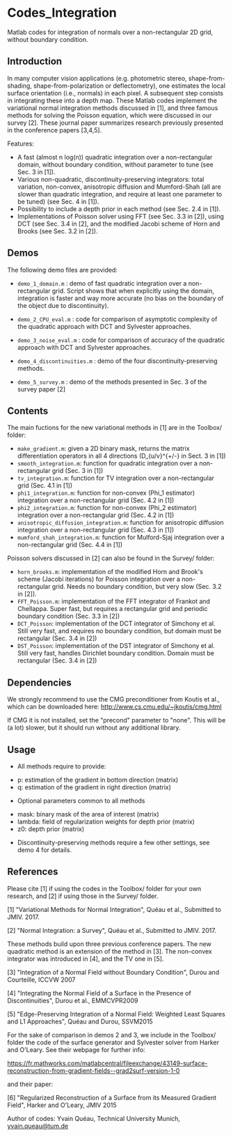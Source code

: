 # Codes_Integration
Matlab codes for integration of normals over a non-rectangular 2D grid, without boundary condition.

## Introduction

In many computer vision applications (e.g. photometric stereo, shape-from-shading, shape-from-polarization or deflectometry), one estimates the local surface orientation (i.e., normals) in each pixel. A subsequent step consists in integrating these into a depth map. These Matlab codes implement the variational normal integration methods discussed in [1], and three famous methods for solving the Poisson equation, which were discussed in our survey [2]. These journal paper summarizes research previously presented in the conference papers [3,4,5].  

Features:
- A fast (almost  n log(n)) quadratic integration over a non-rectangular domain, without boundary condition, without parameter to tune (see Sec. 3 in [1]).
- Various non-quadratic, discontinuity-preserving integrators: total variation, non-convex, anisotropic diffusion and Mumford-Shah (all are slower than quadratic integration, and require at least one parameter to be tuned) (see Sec. 4 in [1]).
- Possibility to include a depth prior in each method (see Sec. 2.4 in [1]).
- Implementations of Poisson solver using FFT (see Sec. 3.3 in [2]), using DCT (see Sec. 3.4 in [2], and the modified Jacobi scheme of Horn and Brooks (see Sec. 3.2 in [2]).   

## Demos

The following demo files are provided: 

- `demo_1_domain.m` : demo of fast quadratic integration over a non-rectangular grid. Script shows that when explicitly using the domain, integration is faster and way more accurate (no bias on the boundary of the object due to discontinuity).

- `demo_2_CPU_eval.m` : code for comparison of asymptotic complexity of the quadratic approach with DCT and Sylvester approaches. 

- `demo_3_noise_eval.m` : code for comparison of accuracy of the quadratic approach with DCT and Sylvester approaches. 

- `demo_4_discontinuities.m` : demo of the four discontinuity-preserving methods.

- `demo_5_survey.m` : demo of the methods presented in Sec. 3 of the survey paper [2]


## Contents

The main fuctions for the new variational methods in [1] are in the Toolbox/ folder:
- `make_gradient.m`: given a 2D binary mask, returns the matrix differentiation operators in all 4 directions (D_{u/v}^{+/-} in Sect. 3 in [1])  
- `smooth_integration.m`: function for quadratic integration over a non-rectangular grid (Sec. 3 in [1])
- `tv_integration.m`: function for TV integration over a non-rectangular grid (Sec. 4.1 in [1])
- `phi1_integration.m`: function for non-convex (Phi_1 estimator) integration over a non-rectangular grid (Sec. 4.2 in [1])
- `phi2_integration.m`: function for non-convex (Phi_2 estimator) integration over a non-rectangular grid (Sec. 4.2 in [1])
- `anisotropic_diffusion_integration.m`: function for anisotropic diffusion integration over a non-rectangular grid (Sec. 4.3 in [1])
- `mumford_shah_integration.m`: function for Mulford-Sjaj integration over a non-rectangular grid (Sec. 4.4 in [1])

Poisson solvers discussed in [2] can also be found in the Survey/ folder:
- `horn_brooks.m`: implementation of the modified Horn and Brook's scheme (Jacobi iterations) for Poisson integration over a non-rectangular grid. Needs no boundary condition, but very slow (Sec. 3.2 in [2]).
- `FFT_Poisson.m`: implementation of the FFT integrator of Frankot and Chellappa. Super fast, but requires a rectangular grid and periodic boundary condition (Sec. 3.3 in [2])
- `DCT_Poisson`: implementation of the DCT integrator of Simchony et al. Still very fast, and requires no boundary condition, but domain must be rectangular (Sec. 3.4 in [2])
- `DST_Poisson`: implementation of the DST integrator of Simchony et al. Still very fast, handles Dirichlet boundary condition. Domain must be rectangular (Sec. 3.4 in [2]) 


## Dependencies

We strongly recommend to use the CMG preconditioner from Koutis et al., which can be downloaded here: 
http://www.cs.cmu.edu/~jkoutis/cmg.html

If CMG it is not installed, set the "precond" parameter to "none". This will be (a lot) slower, but it should run without any additional library.



## Usage
- All methods require to provide:
 * p: estimation of the gradient in bottom direction (matrix)
 * q: estimation of the gradient in right direction (matrix)
- Optional parameters common to all methods
 * mask: binary mask of the area of interest (matrix)
 * lambda: field of regularization weights for depth prior (matrix)
 * z0: depth prior (matrix)
- Discontinuity-preserving methods require a few other settings, see demo 4 for details. 

## References

Please cite [1] if using the codes in the Toolbox/ folder for your own research, and [2] if using those in the Survey/ folder. 

[1] "Variational Methods for Normal Integration", Quéau et al., Submitted to JMIV. 2017.

[2] "Normal Integration: a Survey", Quéau et al., Submitted to JMIV. 2017.

These methods build upon three previous conference papers. The new quadratic method is an extension of the method in [3]. The non-convex integrator was introduced in [4], and the TV one in [5]. 

[3] "Integration of a Normal Field without Boundary Condition", Durou and Courteille, ICCVW 2007

[4] "Integrating the Normal Field of a Surface in the Presence of Discontinuities", Durou et al., EMMCVPR2009

[5] "Edge-Preserving Integration of a Normal Field: Weighted Least Squares and L1 Approaches", Quéau and Durou, SSVM2015 

For the sake of comparison in demos 2 and 3, we include in the Toolbox/ folder the code of the surface generator and Sylvester solver from Harker and O'Leary. See their webpage for further info:

https://fr.mathworks.com/matlabcentral/fileexchange/43149-surface-reconstruction-from-gradient-fields--grad2surf-version-1-0  

and their paper:

[6] "Regularized Reconstruction of a Surface from its Measured Gradient Field", Harker and O'Leary, JMIV 2015




Author of codes: Yvain Quéau, Technical University Munich, yvain.queau@tum.de



